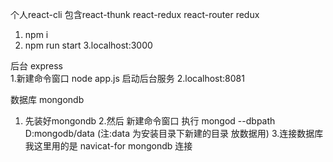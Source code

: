 个人react-cli
包含react-thunk react-redux  react-router redux 
1. npm i 
2. npm run start
3.localhost:3000


后台  express  
1.新建命令窗口  node app.js  启动后台服务
2.localhost:8081


数据库 mongondb
1. 先装好mongondb 
2.然后 新建命令窗口  执行 mongod --dbpath D:mongodb/data   (注:data 为安装目录下新建的目录 放数据用)
3.连接数据库 我这里用的是 navicat-for mongondb 连接
